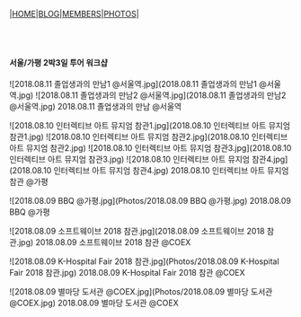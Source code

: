 |[HOME](README.md)|[BLOG](blog.md)|[MEMBERS](members.md)|[PHOTOS](photos.md)|

<br><br>

#### 서울/가평 2박3일 투어 워크샵
![2018.08.11 졸업생과의 만남1 @서울역.jpg](2018.08.11 졸업생과의 만남1 @서울역.jpg)
![2018.08.11 졸업생과의 만남2 @서울역.jpg](2018.08.11 졸업생과의 만남2 @서울역.jpg)
2018.08.11 졸업생과의 만남 @서울역

![2018.08.10 인터렉티브 아트 뮤지엄 참관1.jpg](2018.08.10 인터렉티브 아트 뮤지엄 참관1.jpg)
![2018.08.10 인터렉티브 아트 뮤지엄 참관2.jpg](2018.08.10 인터렉티브 아트 뮤지엄 참관2.jpg)
![2018.08.10 인터렉티브 아트 뮤지엄 참관3.jpg](2018.08.10 인터렉티브 아트 뮤지엄 참관3.jpg)
![2018.08.10 인터렉티브 아트 뮤지엄 참관4.jpg](2018.08.10 인터렉티브 아트 뮤지엄 참관4.jpg)
2018.08.10 인터렉티브 아트 뮤지엄 참관 @가평

![2018.08.09 BBQ @가평.jpg](Photos/2018.08.09 BBQ @가평.jpg)
2018.08.09 BBQ @가평

![2018.08.09 소프트웨이브 2018 참관.jpg](2018.08.09 소프트웨이브 2018 참관.jpg)
2018.08.09 소프트웨이브 2018 참관 @COEX

![2018.08.09 K-Hospital Fair 2018 참관.jpg](Photos/2018.08.09 K-Hospital Fair 2018 참관.jpg)
2018.08.09 K-Hospital Fair 2018 참관 @COEX

![2018.08.09 별마당 도서관 @COEX.jpg](Photos/2018.08.09 별마당 도서관 @COEX.jpg)
2018.08.09 별마당 도서관 @COEX